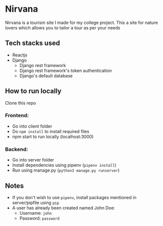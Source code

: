 
# Nirvana

Nirvana is a tourism site I made for my college project. This a site for nature lovers which allows you to tailor a tour as per your needs

## Tech stacks used

* Reactjs
* Django
    * Django rest framework
    * Django rest framework's token authentication
    * Django's default database

## How to run locally

Clone this repo

### Frontend:
* Go into client folder
* Do ```npm install``` to install required files
* npm start to run locally (localhost:3000)

### Backend:
* Go into server folder
* Install dependencies using pipenv (`pipenv install`)
* Run using manage.py (`python3 manage.py runserver`)

## Notes
* If you don't wish to use `pipenv`, install packages mentioned in server/pipfile using `pip`
* A user has already been created named John Doe: 
    * Username: `john`
    * Password: `password`

